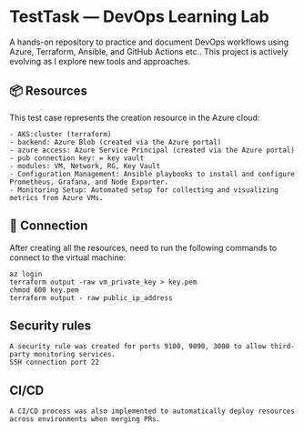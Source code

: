 # TestTask — DevOps Learning Lab

A hands-on repository to practice and document DevOps workflows using Azure, Terraform, Ansible, and GitHub Actions etc.. This project is actively evolving as I explore new tools and approaches.

## 📦 Resources
This test case represents the creation resource in the Azure cloud:
```
- AKS:cluster (terraform)
- backend: Azure Blob (created via the Azure portal)
- azure access: Azure Service Principal (created via the Azure portal)
- pub connection key: = key vault
- modules: VM, Network, RG, Key Vault
- Configuration Management: Ansible playbooks to install and configure Prometheus, Grafana, and Node Exporter.
- Monitoring Setup: Automated setup for collecting and visualizing metrics from Azure VMs.
```


## 🚀 Connection
After creating all the resources, need to run the following commands to connect to the virtual machine:
```
az login
terraform output -raw vm_private_key > key.pem
chmod 600 key.pem
terraform output - raw public_ip_address
```

## Security rules
```
A security rule was created for ports 9100, 9090, 3000 to allow third-party monitoring services.
SSH connection port 22
```

## CI/CD
```
A CI/CD process was also implemented to automatically deploy resources across environments when merging PRs.
```
